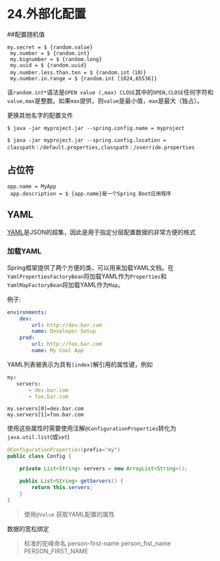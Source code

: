 # 24.外部化配置

##配置随机值

```properties
my.secret = $ {random.value}
 my.number = $ {random.int}
 my.bignumber = $ {random.long}
 my.uuid = $ {random.uuid}
 my.number.less.than.ten = $ {random.int（10）}
 my.number.in.range = $ {random.int [1024,65536]}
```

该`random.int*`语法是`OPEN value (,max) CLOSE`其中的`OPEN,CLOSE`任何字符和`value,max`是整数。如果`max`提供，则`value`是最小值，`max`是最大（独占）。



更换其他名字的配置文件

```shell
$ java -jar myproject.jar --spring.config.name = myproject
```

```shell
$ java -jar myproject.jar --spring.config.location = classpath：/default.properties,classpath：/override.properties
```

## 占位符

```properties
app.name = MyApp
 app.description = $ {app.name}是一个Spring Boot应用程序
```

## YAML

[YAML](http://yaml.org/)是JSON的超集，因此是用于指定分层配置数据的非常方便的格式

### 加载YAML

Spring框架提供了两个方便的类，可以用来加载YAML文档。在`YamlPropertiesFactoryBean`将加载YAML作为`Properties`和 `YamlMapFactoryBean`将加载YAML作为`Map`。

例子:

```yaml
environments:
    dev:
        url: http://dev.bar.com
        name: Developer Setup
    prod:
        url: http://foo.bar.com
        name: My Cool App
```

YAML列表被表示为具有`[index]`解引用的属性键，例如

```yaml
my:
   servers:
       - dev.bar.com
       - foo.bar.com
```

```properties
my.servers[0]=dev.bar.com
my.servers[1]=foo.bar.com
```

使用这些属性时需要使用注解`@ConfigurationProperties`转化为`java.util.list`(或`set`) 

```java
@ConfigurationProperties(prefix="my")
public class Config {

    private List<String> servers = new ArrayList<String>();

    public List<String> getServers() {
        return this.servers;
    }
}
```

> 使用`@Value` 获取YAML配置的属性

数据的宽松绑定

> 标准的驼峰命名
> person-first-name
> person_fist_name
> PERSON_FIRST_NAME

